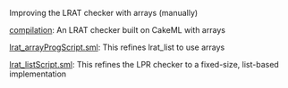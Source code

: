Improving the LRAT checker with arrays (manually)

[compilation](compilation):
An LRAT checker built on CakeML with arrays

[lrat_arrayProgScript.sml](lrat_arrayProgScript.sml):
This refines lrat_list to use arrays

[lrat_listScript.sml](lrat_listScript.sml):
This refines the LPR checker to a fixed-size, list-based implementation

